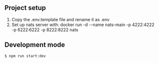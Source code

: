 ## Project setup
 1. Copy the .env.template file and rename it as .env
2. Set up nats server with: docker run -d --name nats-main -p 4222:4222 -p 6222:6222 -p 8222:8222 nats

## Development mode

```bash
$ npm run start:dev
```